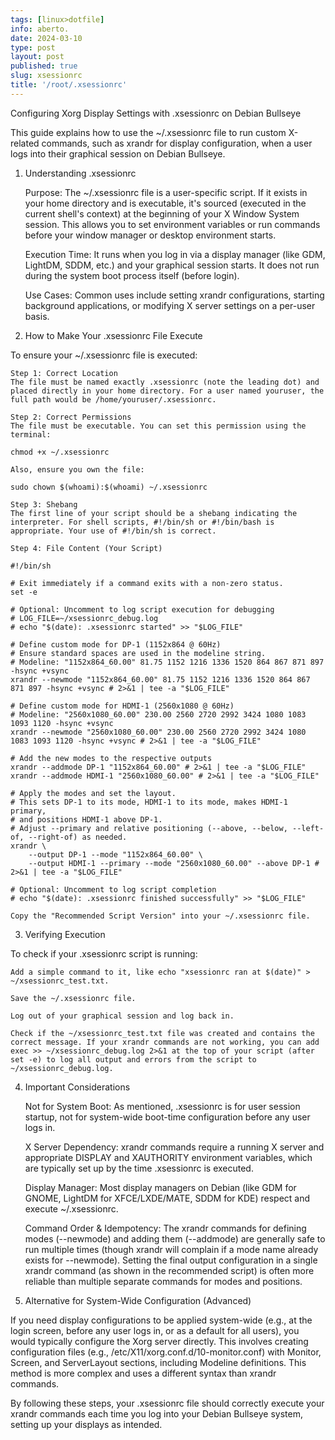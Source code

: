 ```yaml
---
tags: [linux>dotfile]
info: aberto.
date: 2024-03-10
type: post
layout: post
published: true
slug: xsessionrc
title: '/root/.xsessionrc'
---
```


Configuring Xorg Display Settings with .xsessionrc on Debian Bullseye

This guide explains how to use the ~/.xsessionrc file to run custom X-related commands, such as xrandr for display configuration, when a user logs into their graphical session on Debian Bullseye.
1. Understanding .xsessionrc

    Purpose: The ~/.xsessionrc file is a user-specific script. If it exists in your home directory and is executable, it's sourced (executed in the current shell's context) at the beginning of your X Window System session. This allows you to set environment variables or run commands before your window manager or desktop environment starts.

    Execution Time: It runs when you log in via a display manager (like GDM, LightDM, SDDM, etc.) and your graphical session starts. It does not run during the system boot process itself (before login).

    Use Cases: Common uses include setting xrandr configurations, starting background applications, or modifying X server settings on a per-user basis.

2. How to Make Your .xsessionrc File Execute

To ensure your ~/.xsessionrc file is executed:

    Step 1: Correct Location
    The file must be named exactly .xsessionrc (note the leading dot) and placed directly in your home directory. For a user named youruser, the full path would be /home/youruser/.xsessionrc.

    Step 2: Correct Permissions
    The file must be executable. You can set this permission using the terminal:

    chmod +x ~/.xsessionrc

    Also, ensure you own the file:

    sudo chown $(whoami):$(whoami) ~/.xsessionrc

    Step 3: Shebang
    The first line of your script should be a shebang indicating the interpreter. For shell scripts, #!/bin/sh or #!/bin/bash is appropriate. Your use of #!/bin/sh is correct.

    Step 4: File Content (Your Script)

```
#!/bin/sh

# Exit immediately if a command exits with a non-zero status.
set -e

# Optional: Uncomment to log script execution for debugging
# LOG_FILE=~/xsessionrc_debug.log
# echo "$(date): .xsessionrc started" >> "$LOG_FILE"

# Define custom mode for DP-1 (1152x864 @ 60Hz)
# Ensure standard spaces are used in the modeline string.
# Modeline: "1152x864_60.00" 81.75 1152 1216 1336 1520 864 867 871 897 -hsync +vsync
xrandr --newmode "1152x864_60.00" 81.75 1152 1216 1336 1520 864 867 871 897 -hsync +vsync # 2>&1 | tee -a "$LOG_FILE"

# Define custom mode for HDMI-1 (2560x1080 @ 60Hz)
# Modeline: "2560x1080_60.00" 230.00 2560 2720 2992 3424 1080 1083 1093 1120 -hsync +vsync
xrandr --newmode "2560x1080_60.00" 230.00 2560 2720 2992 3424 1080 1083 1093 1120 -hsync +vsync # 2>&1 | tee -a "$LOG_FILE"

# Add the new modes to the respective outputs
xrandr --addmode DP-1 "1152x864_60.00" # 2>&1 | tee -a "$LOG_FILE"
xrandr --addmode HDMI-1 "2560x1080_60.00" # 2>&1 | tee -a "$LOG_FILE"

# Apply the modes and set the layout.
# This sets DP-1 to its mode, HDMI-1 to its mode, makes HDMI-1 primary,
# and positions HDMI-1 above DP-1.
# Adjust --primary and relative positioning (--above, --below, --left-of, --right-of) as needed.
xrandr \
    --output DP-1 --mode "1152x864_60.00" \
    --output HDMI-1 --primary --mode "2560x1080_60.00" --above DP-1 # 2>&1 | tee -a "$LOG_FILE"

# Optional: Uncomment to log script completion
# echo "$(date): .xsessionrc finished successfully" >> "$LOG_FILE"
```

    Copy the "Recommended Script Version" into your ~/.xsessionrc file.

3. Verifying Execution

To check if your .xsessionrc script is running:

    Add a simple command to it, like echo "xsessionrc ran at $(date)" > ~/xsessionrc_test.txt.

    Save the ~/.xsessionrc file.

    Log out of your graphical session and log back in.

    Check if the ~/xsessionrc_test.txt file was created and contains the correct message. If your xrandr commands are not working, you can add exec >> ~/xsessionrc_debug.log 2>&1 at the top of your script (after set -e) to log all output and errors from the script to ~/xsessionrc_debug.log.

4. Important Considerations

    Not for System Boot: As mentioned, .xsessionrc is for user session startup, not for system-wide boot-time configuration before any user logs in.

    X Server Dependency: xrandr commands require a running X server and appropriate DISPLAY and XAUTHORITY environment variables, which are typically set up by the time .xsessionrc is executed.

    Display Manager: Most display managers on Debian (like GDM for GNOME, LightDM for XFCE/LXDE/MATE, SDDM for KDE) respect and execute ~/.xsessionrc.

    Command Order & Idempotency: The xrandr commands for defining modes (--newmode) and adding them (--addmode) are generally safe to run multiple times (though xrandr will complain if a mode name already exists for --newmode). Setting the final output configuration in a single xrandr command (as shown in the recommended script) is often more reliable than multiple separate commands for modes and positions.

5. Alternative for System-Wide Configuration (Advanced)

If you need display configurations to be applied system-wide (e.g., at the login screen, before any user logs in, or as a default for all users), you would typically configure the Xorg server directly. This involves creating configuration files (e.g., /etc/X11/xorg.conf.d/10-monitor.conf) with Monitor, Screen, and ServerLayout sections, including Modeline definitions. This method is more complex and uses a different syntax than xrandr commands.

By following these steps, your .xsessionrc file should correctly execute your xrandr commands each time you log into your Debian Bullseye system, setting up your displays as intended.
